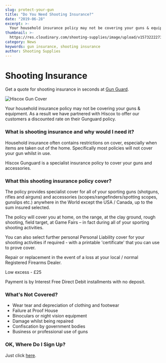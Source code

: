 ```yaml
---
slug: protect-your-gun
title: "Do You Need Shooting Insurance?"
date: "2019-06-28"
excerpt: >-
  Your household insurance policy may not be covering your guns & equipment.
thumbnail: >-
  https://res.cloudinary.com/shooting-supplies/image/upload/v1573222273/misc/hiscox-gun-cover.jpg
category: News
keywords: gun insurance, shooting insurance
author: Shooting Supplies
---
```


# **Shooting Insurance**

Get a quote for shooting insurance in seconds at [Gun Guard](https://www.gunguard.co.uk/?a=9382).

![Hiscox Gun Cover](https://res.cloudinary.com/shooting-supplies/image/upload/v1573222273/misc/hiscox-gun-cover.jpg)

Your household insurance policy may not be covering your guns & equipment. As a result we have partnered with Hiscox to offer our customers a discounted rate on their Gunguard policy.

### What is shooting insurance and why would I need it?

Household insurance often contains restrictions on cover, especially when items are taken out of the home. Specifically most policies will not cover your gun whilst in use.

Hiscox Gunguard is a specialist insurance policy to cover your guns and accessories.

### What this shooting insurance policy cover?

The policy provides specialist cover for all of your sporting guns (shotguns, rifles and airguns) and accessories (scopes/rangefinders/spotting scopes, gunslips etc.) anywhere in the World except the USA / Canada, up to the sum insured selected.

The policy will cover you at home, on the range, at the clay ground, rough shooting, field target, at Game Fairs – in fact during all of your sporting shooting activities.

You can also select further personal Personal Liability cover for your shooting activities if required - with a printable 'certificate' that you can use to prove cover.

Repair or replacement in the event of a loss at your local / normal Registered Firearms Dealer.

Low excess - £25

Payment is by Interest Free Direct Debit installments with no deposit.

### What's Not Covered?

- Wear tear and depreciation of clothing and footwear
- Failure at Proof House
- Binoculars or night vision equipment
- Damage whilst being repaired
- Confiscation by government bodies
- Business or professional use of guns

### OK, Where Do I Sign Up?

Just click [here](https://www.gunguard.co.uk/?a=9382).
